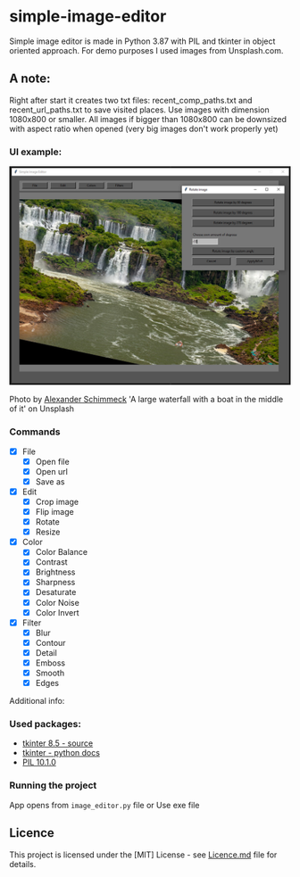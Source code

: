# simple-image-editor
Simple image editor is made in Python 3.87 with PIL and tkinter in object oriented approach.
For demo purposes I used images from Unsplash.com. 

## A note:
Right after start it creates two txt files: recent_comp_paths.txt and recent_url_paths.txt to save visited places.
Use images with dimension 1080x800 or smaller.
All images if bigger than 1080x800 can be downsized with aspect ratio when opened (very big images don't work properly yet)

### UI example:

<p align="middle">
  <img src="https://github.com/piotrekgelert/simple-image-editor/blob/master/images/waterfall.jpg" width="800"/>
</p>

Photo by [Alexander Schimmeck](https://unsplash.com/@alschim?utm_content=creditCopyText&utm_medium=referral&utm_source=unsplash) 'A large waterfall with a boat in the middle of it' on Unsplash


### Commands
- [x] File
    - [x] Open file
    - [x] Open url
    - [x] Save as
- [x] Edit
    - [x] Crop image
    - [x] Flip image
    - [x] Rotate
    - [x] Resize
- [x] Color
    - [x] Color Balance
    - [x] Contrast
    - [x] Brightness
    - [x] Sharpness
    - [x] Desaturate
    - [x] Color Noise
    - [x] Color Invert
- [x] Filter
    - [x] Blur
    - [x] Contour
    - [x] Detail
    - [x] Emboss
    - [x] Smooth
    - [x] Edges

Additional info:

### Used packages:
- [tkinter 8.5 - source](https://www.tcl.tk/)
- [tkinter - python docs](https://docs.python.org/3/library/tkinter.html)
- [PIL 10.1.0](https://python-pillow.org/)

### Running the project
App opens from `image_editor.py` file
or
Use exe file


## Licence
This project is licensed under the [MIT] License - see [Licence.md](LICENSE) file for details.